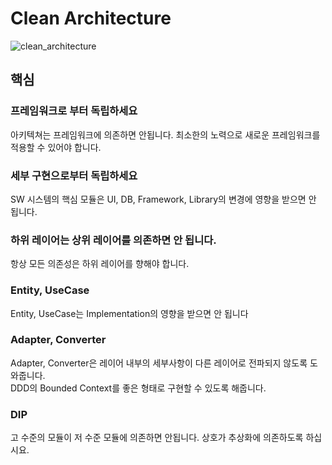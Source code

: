 # Clean Architecture
![clean_architecture](https://ichi.pro/max/724/1*B7LkQDyDqLN3rRSrNYkETA.jpeg)
## 핵심
### 프레임워크로 부터 독립하세요
아키텍쳐는 프레임워크에 의존하면 안됩니다. 최소한의 노력으로 새로운 프레임워크를 적용할 수 있어야 합니다.
### 세부 구현으로부터 독립하세요
SW 시스템의 핵심 모듈은 UI, DB, Framework, Library의 변경에 영향을 받으면 안 됩니다.
### 하위 레이어는 상위 레이어를 의존하면 안 됩니다.
항상 모든 의존성은 하위 레이어를 향해야 합니다.
### Entity, UseCase
Entity, UseCase는 Implementation의 영향을 받으면 안 됩니다
### Adapter, Converter
Adapter, Converter은 레이어 내부의 세부사항이 다른 레이어로 전파되지 않도록 도와줍니다.<br/>
DDD의 Bounded Context를 좋은 형태로 구현할 수 있도록 해줍니다.
### DIP
고 수준의 모듈이 저 수준 모듈에 의존하면 안됩니다. 상호가 추상화에 의존하도록 하십시요.
